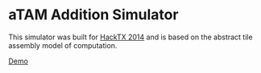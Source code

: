 aTAM Addition Simulator
======

This simulator was built for [HackTX 2014](http://hacktx.com) and is based on the abstract tile assembly model of computation.

[Demo](http://dchavez.net/misc/hacktx2014/)
